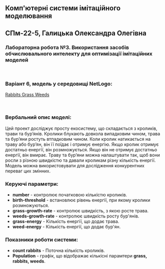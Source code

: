 ## Комп'ютерні системи імітаційного моделювання
## СПм-22-5, **Галицька Олександра Олегівна**
### Лабораторна робота №**3**. Використання засобів обчислювального интелекту для оптимізації імітаційних моделей

<br>

### Варіант 6, модель у середовищі NetLogo:
[Rabbits Grass Weeds](http://www.netlogoweb.org/launch#http://www.netlogoweb.org/assets/modelslib/Sample%20Models/Biology/Rabbits%20Grass%20Weeds.nlogo)

<br>

### Вербальний опис моделі:
Цей проект досліджує просту екосистему, що складається з кроликів, трави та бур’янів. Кролики блукають довкола випадковим чином, трава та бур’яни ростуть втпадковим чином. Коли кролик натикається на траву або бур’ян, він її поїдає і отримує енергію. Якщо кролик отримує достатньо енергії, він розмножується. Якщо він не отримує достатньо енергії, він вмирає. Траву та бур’яни можна налаштувати так, щоб вони росли з різною швидкістю та давали кроликам різну кількість енергії. Модель можна використовувати для дослідження конкурентних переваг цих змінних.

### Керуючі параметри:
- **number** - контролює початковою кількістю кроликів.
- **birth-threshold** - встановлює рівень енергії, при якому кролики розмножуються.
- **grass-growth-rate** - контролює швидкість, з якою росте трава.
- **weeds-growth-rate** - контролює швидкість росту бур'янів.
- **grass-energy** - Кількість енергії, що додає трава.
- **weed-energy** - Кількість енергії, що додає бур'ян.

### Показники роботи системи:
- **count rabbits** - Поточна кількість кроликів.
- **Population** - графік, що відображає кількісні парамтери **grass, rabbits, weeds**.

<br>
